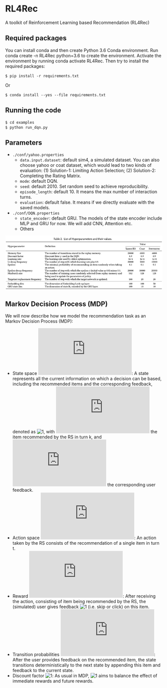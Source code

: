 # RL4Rec
A toolkit of Reinforcement Learning based Recommendation (RL4Rec)

## Required packages
You can install conda and then create Python 3.6 Conda environment. Run conda create -n RL4Rec python=3.6 to create the environment. Activate the environment by running conda activate RL4Rec. 
Then try to install the required packages:
```
$ pip install -r requirements.txt
```
Or
```
$ conda install --yes --file requirements.txt
```
## Running the code
```
$ cd examples
$ python run_dqn.py
```

## Parameters
- `./conf/yahoo.properties`
    - `data.input.dataset`: default sim4, a simulated dataset. You can also choose yahoo or coat dataset, which would lead to two kinds of evaluation: (1) Solution-1: Limiting Action Selection; (2) Solution-2: Completing the Rating Matrix.
    - `mode`: default DQN.
    - `seed`: default 2010. Set random seed to achieve reproducibility.
    - `episode_length`: default 10. It means the max number of interaction turns.
    - `evaluation`: default false. It means if we directly evaluate with the saved models.
- `./conf/DQN.properties`
    - `state_encoder`: default GRU. The models of the state encoder include MLP and GRU for now. We will add CNN, Attention etc.
    - Others

![](DQN-parameters.png)

## Markov Decision Process (MDP)
We will now describe how we model the recommendation task as an Markov Decision Process (MDP):
- State space ![1](http://latex.codecogs.com/svg.latex?S): A state represents all the current information on which a decision can be based, including the recommended items and the corresponding feedback, denoted as ![1](http://latex.codecogs.com/svg.latex?s^u_t=([i_1,i_2,\dots,i_{t}],[f_1,f_2,\dots,f_{t}])), with ![1](http://latex.codecogs.com/svg.latex?i_k) the item recommended by the RS in turn k, and ![1](http://latex.codecogs.com/svg.latex?f_k) the corresponding user feedback.
- Action space ![1](http://latex.codecogs.com/svg.latex?A): An action taken by the RS consists of the recommendation of a single item in turn t. 
- Reward ![1](http://latex.codecogs.com/svg.latex?R): After receiving the action, consisting of item being recommended by the RS, the (simulated) user gives feedback ![1](http://latex.codecogs.com/svg.latex?f_t\in\{0,1\})  (i.e. skip or click) on this item.
- Transition probabilities ![1](http://latex.codecogs.com/svg.latex?T): After the user provides feedback on the recommended item, the state transitions deterministically to the next state by appending this item and feedback to the current state.
- Discount factor ![1](http://latex.codecogs.com/svg.latex?\gamma): As usual in MDP,  ![1](http://latex.codecogs.com/svg.latex?\gamma\in[0,1]) aims to balance the effect of immediate rewards and future rewards. 